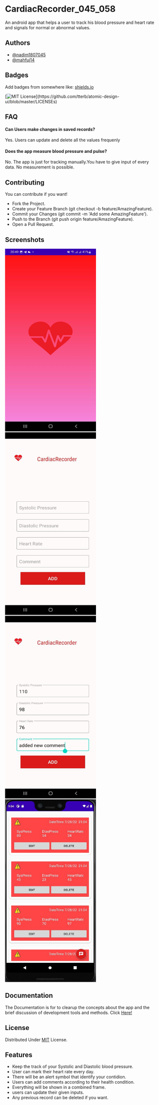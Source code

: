 # CardiacRecorder_045_058

An android app that helps a user to track his blood pressure and heart rate and signals for normal or abnormal values.


## Authors

- [@nadim1807045](https://www.github.com/nadim1807045)
- [@mahfuj14](https://www.github.com/mahfuj14)




## Badges

Add badges from somewhere like: [shields.io](https://shields.io/)

[![MIT License](https://img.shields.io/apm/l/atomic-design-ui.svg?)](https://github.com/tterb/atomic-design-ui/blob/master/LICENSEs)


## FAQ

#### Can Users make changes in saved records?

Yes. Users can update and delete all the values frequenly 

#### Does the app measure blood pressure and pulse?
No. The app is just for tracking manually.You have to give input of every data. No measurement is possible.


## Contributing

You can contribute if you want!

- Fork the Project.
- Create your Feature Branch (git checkout -b feature/AmazingFeature).
- Commit your Changes (git commit -m 'Add some AmazingFeature').
- Push to the Branch (git push origin feature/AmazingFeature).
- Open a Pull Request.


## Screenshots
<img src="screenshots/img1.jpg" width="300" height="600">
<img src="screenshots/img2.jpg" width="300" height="600">
<img src="screenshots/img3.jpg" width="300" height="600">
<img src="screenshots/img4.jpg" width="300" height="600">



## Documentation

The Documentation is for to clearup the concepts about the app and the brief discussion of development tools and methods. Click [Here!](https://mahfuj14.github.io/CardiacRecorder_045_058/)


## License

Distributed Under [MIT](https://choosealicense.com/licenses/mit/) License.


## Features

- Keep the track of your Systolic and Diastolic blood pressure.
- User can mark their heart rate every day.
- There will be an alert symbol that identify your contidion.
- Users can add comments according to their health condition.
- Everything will be shown in a combined frame.
- users can update their given inputs.
- Any previous record can be deleted if you want.
